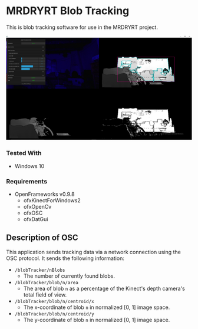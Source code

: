 # MRDRYRT Blob Tracking

This is blob tracking software for use in the MRDRYRT project.

![Blob Tracker Screen Capture](/Capture.PNG)

### Tested With

* Windows 10

### Requirements

* OpenFrameworks v0.9.8
  - ofxKinectForWindows2
  - ofxOpenCv
  - ofxOSC
  - ofxDatGui

## Description of OSC

This application sends tracking data via a network connection using the OSC protocol. It sends the following information:

* `/blobTracker/nBlobs`
  - The number of currently found blobs.
* `/blobTracker/blob/n/area`
  - The area of blob `n` as a percentage of the Kinect's depth camera's total field of view.
* `/blobTracker/blob/n/centroid/x`
  - The x-coordinate of blob `n` in normalized [0, 1] image space.
* `/blobTracker/blob/n/centroid/y`
  - The y-coordinate of blob `n` in normalized [0, 1] image space.
